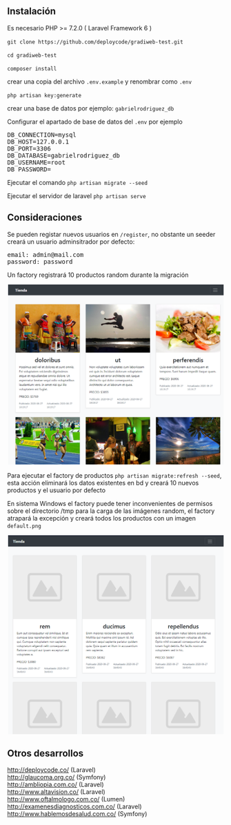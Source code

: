 ## Instalación
Es necesario PHP >= 7.2.0 ( Laravel Framework 6 )

`git clone https://github.com/deploycode/gradiweb-test.git`

`cd gradiweb-test`

`composer install`

crear una copia del archivo `.env.example` y renombrar como `.env`

`php artisan key:generate`

crear una base de datos por ejemplo: `gabrielrodriguez_db`

Configurar el apartado de base de datos del `.env` por ejemplo

<pre>
DB_CONNECTION=mysql
DB_HOST=127.0.0.1
DB_PORT=3306
DB_DATABASE=gabrielrodriguez_db
DB_USERNAME=root
DB_PASSWORD=
</pre>

Ejecutar el comando `php artisan migrate --seed`

Ejecutar el servidor de laravel `php artisan serve`

## Consideraciones
Se pueden registar nuevos usuarios en `/register`, no obstante un seeder creará un usuario adminsitrador por defecto:
<pre>
email: admin@mail.com
password: password
</pre>


Un factory registrará 10 productos random durante la migración

<p align="center"><img src="https://raw.githubusercontent.com/deploycode/gradiweb-test/develop/public/uploads/Captura.PNG" width="500"></p>


Para ejecutar el factory de productos  `php artisan migrate:refresh --seed`, esta acción eliminará los datos existentes en bd y creará 10 nuevos productos y el usuario por defecto

En sistema Windows el factory puede tener inconvenientes de permisos sobre el directorio /tmp para la carga de las imágenes random, el factory atrapará la excepción y creará todos los productos con un imagen `default.png` 


<p align="center"><img src="https://raw.githubusercontent.com/deploycode/gradiweb-test/develop/public/uploads/Capture.PNG" width="500"></p>

## Otros desarrollos

http://deploycode.co/ (Laravel) <br> 
http://glaucoma.org.co/ (Symfony) <br>
http://ambliopia.com.co/ (Laravel) <br>
http://www.altavision.co/ (Laravel) <br>
http://www.oftalmologo.com.co/ (Lumen) <br>
http://examenesdiagnosticos.com.co/ (Laravel) <br>
http://www.hablemosdesalud.com.co/ (Symfony) <br>




